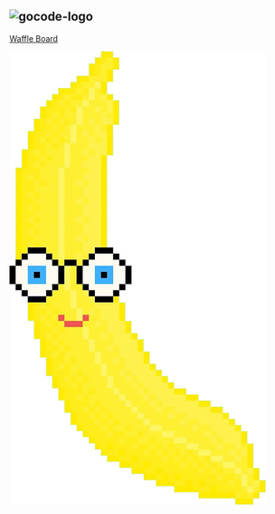 ## 
![gocode-logo](https://cloud.githubusercontent.com/assets/100216/12792545/96727a8e-ca69-11e5-9b9a-cddfa80d1c4b.png) 
--
[Waffle Board](https://waffle.io/GoCodeColorado/FosterTheBananas)


![banana](banana.jpg)
